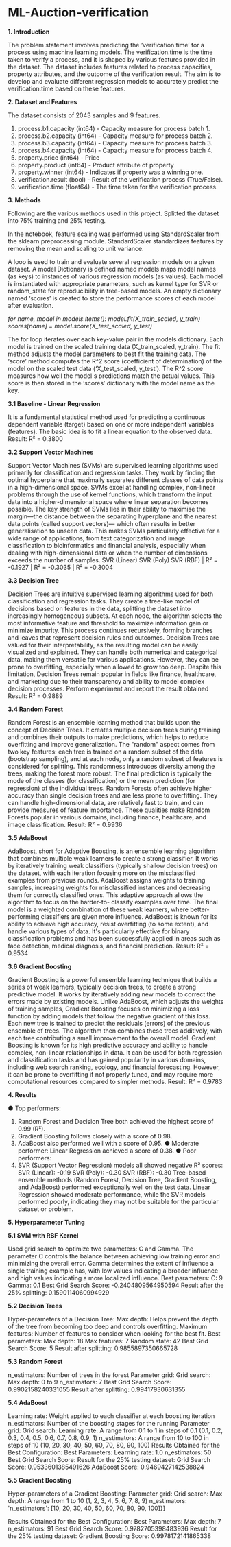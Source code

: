 # ML-Auction-verification

**1. Introduction**

The problem statement involves predicting the ‘verification.time’ for a process using machine
learning models. The verification.time is the time taken to verify a process, and it is shaped
by various features provided in the dataset. The dataset includes features related to process
capacities, property attributes, and the outcome of the verification result. The aim is to
develop and evaluate different regression models to accurately predict the verification.time
based on these features.

**2. Dataset and Features**

The dataset consists of 2043 samples and 9 features.
1. process.b1.capacity (int64) - Capacity measure for process batch 1.
2. process.b2.capacity (int64) - Capacity measure for process batch 2.
3. process.b3.capacity (int64) - Capacity measure for process batch 3.
4. process.b4.capacity (int64) - Capacity measure for process batch 4.
5. property.price (int64) - Price
6. property.product (int64) - Product attribute of property
7. property.winner (int64) - Indicates if property was a winning one.
8. verification.result (bool) - Result of the verification process (True/False).
9. verification.time (float64) - The time taken for the verification process.

**3. Methods**

Following are the various methods used in this project. Splitted the dataset into 75% training
and 25% testing.

In the notebook, feature scaling was performed using StandardScaler from the
sklearn.preprocessing module. StandardScaler standardizes features by removing the mean
and scaling to unit variance.

A loop is used to train and evaluate several regression models on a given dataset. A model
Dictionary is defined named models maps model names (as keys) to instances of various
regression models (as values). Each model is instantiated with appropriate parameters, such
as kernel type for SVR or random_state for reproducibility in tree-based models. An empty
dictionary named ‘scores’ is created to store the performance scores of each model after
evaluation.

_for name, model in models.items():
model.fit(X_train_scaled, y_train)
scores[name] = model.score(X_test_scaled, y_test)_

The for loop iterates over each key-value pair in the models dictionary. Each model is trained
on the scaled training data (X_train_scaled, y_train). The fit method adjusts the model
parameters to best fit the training data. The ‘score’ method computes the R^2 score
(coefficient of determination) of the model on the scaled test data (‘X_test_scaled, y_test’).
The R^2 score measures how well the model's predictions match the actual values. This
score is then stored in the ‘scores’ dictionary with the model name as the key.

**3.1 Baseline - Linear Regression**

It is a fundamental statistical method used for predicting a continuous dependent variable
(target) based on one or more independent variables (features). The basic idea is to fit a
linear equation to the observed data.
Result: R² = 0.3800

**3.2 Support Vector Machines**

Support Vector Machines (SVMs) are supervised learning algorithms used primarily for
classification and regression tasks. They work by finding the optimal hyperplane that
maximally separates different classes of data points in a high-dimensional space. SVMs
excel at handling complex, non-linear problems through the use of kernel functions, which
transform the input data into a higher-dimensional space where linear separation becomes
possible. The key strength of SVMs lies in their ability to maximise the margin—the distance
between the separating hyperplane and the nearest data points (called support vectors)—
which often results in better generalisation to unseen data. This makes SVMs particularly
effective for a wide range of applications, from text categorization and image classification to
bioinformatics and financial analysis, especially when dealing with high-dimensional data or
when the number of dimensions exceeds the number of samples.
SVR (Linear) SVR (Poly) SVR (RBF) | R² = -0.1927
| R² = -0.3035
| R² = -0.3004

**3.3 Decision Tree**

Decision Trees are intuitive supervised learning algorithms used for both classification and
regression tasks. They create a tree-like model of decisions based on features in the data,
splitting the dataset into increasingly homogeneous subsets. At each node, the algorithm
selects the most informative feature and threshold to maximize information gain or minimize
impurity. This process continues recursively, forming branches and leaves that represent
decision rules and outcomes. Decision Trees are valued for their interpretability, as the
resulting model can be easily visualized and explained. They can handle both numerical and
categorical data, making them versatile for various applications. However, they can be prone
to overfitting, especially when allowed to grow too deep. Despite this limitation, Decision
Trees remain popular in fields like finance, healthcare, and marketing due to their
transparency and ability to model complex decision processes. Perform experiment and
report the result obtained
Result: R² = 0.9889

**3.4 Random Forest**

Random Forest is an ensemble learning method that builds upon the concept of Decision
Trees. It creates multiple decision trees during training and combines their outputs to make
predictions, which helps to reduce overfitting and improve generalization. The "random"
aspect comes from two key features: each tree is trained on a random subset of the data
(bootstrap sampling), and at each node, only a random subset of features is considered for
splitting. This randomness introduces diversity among the trees, making the forest more
robust. The final prediction is typically the mode of the classes (for classification) or the
mean prediction (for regression) of the individual trees. Random Forests often achieve
higher accuracy than single decision trees and are less prone to overfitting. They can handle
high-dimensional data, are relatively fast to train, and can provide measures of feature
importance. These qualities make Random Forests popular in various domains, including
finance, healthcare, and image classification.
Result: R² = 0.9936

**3.5 AdaBoost**

AdaBoost, short for Adaptive Boosting, is an ensemble learning algorithm that combines
multiple weak learners to create a strong classifier. It works by iteratively training weak
classifiers (typically shallow decision trees) on the dataset, with each iteration focusing more
on the misclassified examples from previous rounds. AdaBoost assigns weights to training
samples, increasing weights for misclassified instances and decreasing them for correctly
classified ones. This adaptive approach allows the algorithm to focus on the harder-to-
classify examples over time. The final model is a weighted combination of these weak
learners, where better-performing classifiers are given more influence. AdaBoost is known
for its ability to achieve high accuracy, resist overfitting (to some extent), and handle various
types of data. It's particularly effective for binary classification problems and has been
successfully applied in areas such as face detection, medical diagnosis, and financial
prediction.
Result: R² = 0.9534

**3.6 Gradient Boosting**

Gradient Boosting is a powerful ensemble learning technique that builds a series of weak
learners, typically decision trees, to create a strong predictive model. It works by iteratively
adding new models to correct the errors made by existing models. Unlike AdaBoost, which
adjusts the weights of training samples, Gradient Boosting focuses on minimizing a loss
function by adding models that follow the negative gradient of this loss. Each new tree is
trained to predict the residuals (errors) of the previous ensemble of trees. The algorithm then
combines these trees additively, with each tree contributing a small improvement to the
overall model. Gradient Boosting is known for its high predictive accuracy and ability to
handle complex, non-linear relationships in data. It can be used for both regression and
classification tasks and has gained popularity in various domains, including web search
ranking, ecology, and financial forecasting. However, it can be prone to overfitting if not
properly tuned, and may require more computational resources compared to simpler
methods.
Result: R² = 0.9783

**4. Results**

● Top performers:
1. Random Forest and Decision Tree both achieved the highest score of 0.99
(R²).
2. Gradient Boosting follows closely with a score of 0.98.
3. AdaBoost also performed well with a score of 0.95.
● Moderate performer:
Linear Regression achieved a score of 0.38.
● Poor performers:
1. SVR (Support Vector Regression) models all showed negative R² scores:
SVR (Linear): -0.19
SVR (Poly): -0.30
SVR (RBF): -0.30
Tree-based ensemble methods (Random Forest, Decision Tree, Gradient Boosting, and
AdaBoost) performed exceptionally well on the test data. Linear Regression showed
moderate performance, while the SVR models performed poorly, indicating they may not be
suitable for the particular dataset or problem.

**5. Hyperparameter Tuning**

**5.1 SVM with RBF Kernel**

Used grid search to optimize two parameters: C and Gamma. The parameter C controls the balance between achieving low training error and minimizing the overall error. Gamma determines the extent of influence a single training example has, with low values indicating a broader influence and high values indicating a more localized influence.
Best parameters:
C: 9
Gamma: 0.1
Best Grid Search Score: -0.2404809564950594
Result after the 25% splitting: 0.1590114060994929

**5.2 Decision Trees**

Hyper-parameters of a Decision Tree:
Max depth: Helps prevent the depth of the tree from becoming too deep and controls overfitting.
Maximum features: Number of features to consider when looking for the best fit.
Best parameters:
Max depth: 18
Max features: 7
Random state: 42
Best Grid Search Score: 5
Result after splitting: 0.9855897350665728

**5.3 Random Forest**

n_estimators: Number of trees in the forest
Parameter grid:
Grid search:
Max depth: 0 to 9
n_estimators: 7
Best Grid Search Score: 0.9902158240331055
Result after splitting: 0.99417930631355

**5.4 AdaBoost**

Learning rate: Weight applied to each classifier at each boosting iteration
n_estimators: Number of the boosting stages for the running
Parameter grid:
Grid search:
Learning rate: A range from 0.1 to 1 in steps of 0.1 (0.1, 0.2, 0.3, 0.4, 0.5, 0.6, 0.7, 0.8, 0.9, 1)
n_estimators: A range from 10 to 100 in steps of 10 (10, 20, 30, 40, 50, 60, 70, 80, 90, 100)
Results Obtained for the Best Configuration:
Best Parameters:
Learning rate: 1.0
n_estimators: 50
Best Grid Search Score: 
Result for the 25% testing dataset:
Grid Search Score: 0.9533601385491626
AdaBoost Score: 0.9469427142538824

**5.5 Gradient Boosting**

Hyper-parameters of a Gradient Boosting:
Parameter grid:
Grid search:
Max depth: A range from 1 to 10 (1, 2, 3, 4, 5, 6, 7, 8, 9)
n_estimators: 'n_estimators': [10, 20, 30, 40, 50, 60, 70, 80, 90, 100]}]

Results Obtained for the Best Configuration:
Best Parameters:
Max depth: 7
n_estimators: 91
Best Grid Search Score: 0.9782705398483936
Result for the 25% testing dataset:
Gradient Boosting Score: 0.9978172141865338

